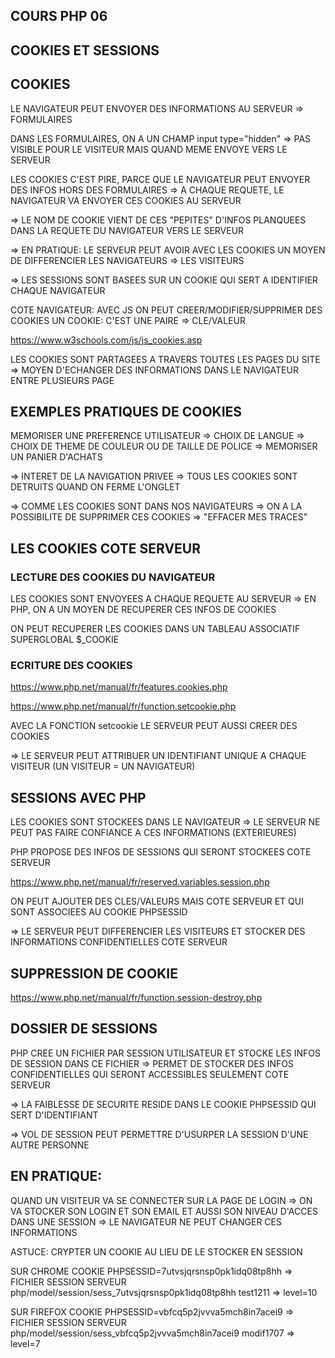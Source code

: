 ## COURS PHP 06


## COOKIES ET SESSIONS


## COOKIES

LE NAVIGATEUR PEUT ENVOYER DES INFORMATIONS AU SERVEUR
=> FORMULAIRES

DANS LES FORMULAIRES, ON A UN CHAMP input type="hidden"
=> PAS VISIBLE POUR LE VISITEUR MAIS QUAND MEME ENVOYE VERS LE SERVEUR

LES COOKIES C'EST PIRE, PARCE QUE LE NAVIGATEUR PEUT ENVOYER DES INFOS
HORS DES FORMULAIRES
=> A CHAQUE REQUETE, LE NAVIGATEUR VA ENVOYER CES COOKIES AU SERVEUR

=> LE NOM DE COOKIE VIENT DE CES "PEPITES" D'INFOS PLANQUEES 
        DANS LA REQUETE DU NAVIGATEUR VERS LE SERVEUR

=> EN PRATIQUE: LE SERVEUR PEUT AVOIR AVEC LES COOKIES 
    UN MOYEN DE DIFFERENCIER LES NAVIGATEURS => LES VISITEURS

=> LES SESSIONS SONT BASEES SUR UN COOKIE QUI SERT A IDENTIFIER CHAQUE NAVIGATEUR

COTE NAVIGATEUR: AVEC JS ON PEUT CREER/MODIFIER/SUPPRIMER DES COOKIES
    UN COOKIE: C'EST UNE PAIRE  => CLE/VALEUR

https://www.w3schools.com/js/js_cookies.asp

LES COOKIES SONT PARTAGEES A TRAVERS TOUTES LES PAGES DU SITE
=> MOYEN D'ECHANGER DES INFORMATIONS DANS LE NAVIGATEUR ENTRE PLUSIEURS PAGE


## EXEMPLES PRATIQUES DE COOKIES


MEMORISER UNE PREFERENCE UTILISATEUR
=> CHOIX DE LANGUE
=> CHOIX DE THEME DE COULEUR OU DE TAILLE DE POLICE
=> MEMORISER UN PANIER D'ACHATS

=> INTERET DE LA NAVIGATION PRIVEE
=> TOUS LES COOKIES SONT DETRUITS QUAND ON FERME L'ONGLET

=> COMME LES COOKIES SONT DANS NOS NAVIGATEURS
=> ON A LA POSSIBILITE DE SUPPRIMER CES COOKIES
=> "EFFACER MES TRACES"


## LES COOKIES COTE SERVEUR

### LECTURE DES COOKIES DU NAVIGATEUR

LES COOKIES SONT ENVOYEES A CHAQUE REQUETE AU SERVEUR
=> EN PHP, ON A UN MOYEN DE RECUPERER CES INFOS DE COOKIES

ON PEUT RECUPERER LES COOKIES DANS UN TABLEAU ASSOCIATIF SUPERGLOBAL
$_COOKIE

### ECRITURE DES COOKIES

https://www.php.net/manual/fr/features.cookies.php

https://www.php.net/manual/fr/function.setcookie.php

AVEC LA FONCTION setcookie 
LE SERVEUR PEUT AUSSI CREER DES COOKIES

=> LE SERVEUR PEUT ATTRIBUER UN IDENTIFIANT UNIQUE A CHAQUE VISITEUR
    (UN VISITEUR = UN NAVIGATEUR)


## SESSIONS AVEC PHP

LES COOKIES SONT STOCKEES DANS LE NAVIGATEUR
=> LE SERVEUR NE PEUT PAS FAIRE CONFIANCE A CES INFORMATIONS (EXTERIEURES)

PHP PROPOSE DES INFOS DE SESSIONS QUI SERONT STOCKEES COTE SERVEUR

https://www.php.net/manual/fr/reserved.variables.session.php

ON PEUT AJOUTER DES CLES/VALEURS MAIS COTE SERVEUR
ET QUI SONT ASSOCIEES AU COOKIE PHPSESSID

=> LE SERVEUR PEUT DIFFERENCIER LES VISITEURS 
    ET STOCKER DES INFORMATIONS CONFIDENTIELLES COTE SERVEUR

## SUPPRESSION DE COOKIE

https://www.php.net/manual/fr/function.session-destroy.php


## DOSSIER DE SESSIONS

PHP CREE UN FICHIER PAR SESSION UTILISATEUR
ET STOCKE LES INFOS DE SESSION DANS CE FICHIER
=> PERMET DE STOCKER DES INFOS CONFIDENTIELLES QUI SERONT ACCESSIBLES SEULEMENT COTE SERVEUR

=> LA FAIBLESSE DE SECURITE RESIDE DANS LE COOKIE PHPSESSID
    QUI SERT D'IDENTIFIANT

=> VOL DE SESSION PEUT PERMETTRE D'USURPER LA SESSION D'UNE AUTRE PERSONNE


## EN PRATIQUE:

QUAND UN VISITEUR VA SE CONNECTER SUR LA PAGE DE LOGIN
=> ON VA STOCKER SON LOGIN ET SON EMAIL ET AUSSI SON NIVEAU D'ACCES
    DANS UNE SESSION => LE NAVIGATEUR NE PEUT CHANGER CES INFORMATIONS

ASTUCE: CRYPTER UN COOKIE AU LIEU DE LE STOCKER EN SESSION


SUR CHROME
COOKIE PHPSESSID=7utvsjqrsnsp0pk1idq08tp8hh
=> FICHIER SESSION SERVEUR php/model/session/sess_7utvsjqrsnsp0pk1idq08tp8hh
test1211
=> level=10

SUR FIREFOX
COOKIE PHPSESSID=vbfcq5p2jvvva5mch8in7acei9
=> FICHIER SESSION SERVEUR php/model/session/sess_vbfcq5p2jvvva5mch8in7acei9
modif1707
=> level=7






